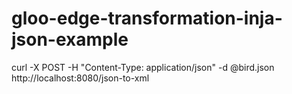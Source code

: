 # gloo-edge-transformation-inja-json-example


curl -X POST -H "Content-Type: application/json" -d @bird.json http://localhost:8080/json-to-xml